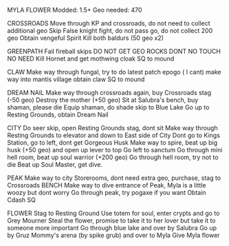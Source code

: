 MYLA FLOWER
Modded: 1.5+
Geo needed: 470

CROSSROADS
Move through KP and crossroads, do not need to collect additional geo
Skip False knight fight, do not pass go, do not collect 200 geo
Obtain vengeful Spirit
Kill both baldurs (50 geo x2)

GREENPATH
Fail fireball skips
DO NOT GET GEO ROCKS DONT NO TOUCH NO NEED
Kill Hornet and get mothwing cloak
SQ to mound

CLAW
Make way through fungal, try to do latest patch epogo ( I cant)
make way into mantis village obtain claw
SQ to mound

DREAM NAIL
Make way through crossroads again, buy Crossroads stag (-50 geo)
Destroy the mother (+50 geo) 
Sit at Salubra's bench, buy shaman, please die
Equip shaman, do shade skip to Blue Lake
Go up to Resting Grounds, obtain Dream Nail

CITY
Do seer skip, open Resting Grounds stag, dont sit
Make way through Resting Grounds to elevator and down to East side of City
Dont go to Kings Station, go to left, dont get Gorgeous Husk
Make way to spire, beat up big husk (+50 geo) and open up lever to top
Go left to sanctum
Go through mini hell room, beat up soul warrior (+200 geo)
Go through hell room, try not to die
Beat up Soul Master, get dive.

PEAK
Make way to city Storerooms, dont need extra geo, purchase, stag to Crossroads BENCH
Make way to dive entrance of Peak, Myla is a little woozy but dont worry
Go through peak, try pogaxe if you want
Obtain Cdash
SQ

FLOWER
Stag to Resting Ground
Use totem for soul, enter crypts and go to Grey Mourner
Steal the flower, promise to take it to her lover but take it to someone more important
Go through blue lake and over by Salubra
Go up by Gruz Mommy's arena (by spike grub) and over to Myla
Give Myla flower

